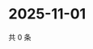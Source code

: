 # 2025-11-01

共 0 条

<!-- BEGIN ZHIHUVIDEO -->
<!-- 最后更新时间 Sat Nov 01 2025 23:09:45 GMT+0800 (China Standard Time) -->

<!-- END ZHIHUVIDEO -->
